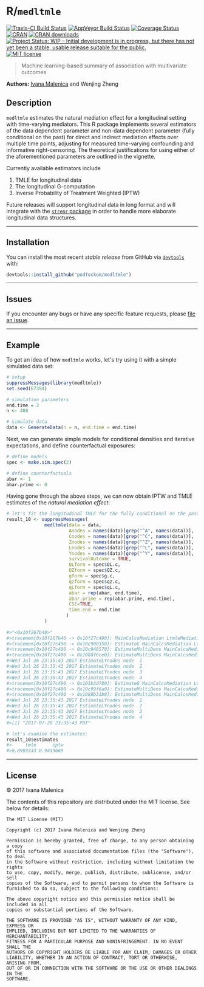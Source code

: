 
<!-- README.md is generated from README.Rmd. Please edit that file -->
R/`medltmle`
============

[![Travis-CI Build Status](https://travis-ci.org/podTockom/medltmle.svg?branch=master)](https://travis-ci.org/podTockom/medltmle) [![AppVeyor Build Status](https://ci.appveyor.com/api/projects/status/github/podTockom/medltmle?branch=master&svg=true)](https://ci.appveyor.com/project/podTockom/medltmle) [![Coverage Status](https://img.shields.io/codecov/c/github/podTockom/medltmle/master.svg)](https://codecov.io/github/podTockom/medltmle?branch=master) [![CRAN](http://www.r-pkg.org/badges/version/medltmle)](http://www.r-pkg.org/pkg/medltmle) [![CRAN downloads](https://cranlogs.r-pkg.org/badges/medltmle)](https://CRAN.R-project.org/package=medltmle) [![Project Status: WIP – Initial development is in progress, but there has not yet been a stable, usable release suitable for the public.](http://www.repostatus.org/badges/latest/wip.svg)](http://www.repostatus.org/#wip) [![MIT license](http://img.shields.io/badge/license-MIT-brightgreen.svg)](http://opensource.org/licenses/MIT)

> Machine learning-based summary of association with multivariate outcomes

**Authors:** [Ivana Malenica](https://github.com/podTockom) and Wenjing Zheng

Description
-----------

`medltmle` estimates the natural mediation effect for a longitudinal setting with time-varying mediators. This R package implements several estimators of the data dependent parameter and non-data dependent parameter (fully conditional on the past) for direct and indirect mediation effects over multiple time points, adjusting for measured time-varying confounding and informative right-censoring. The theoretical justifications for using either of the aforementioned parameters are outlined in the vignette.

Currently available estimators include

1.  TMLE for longitudinal data
2.  The longitudinal G-computation
3.  Inverse Probability of Treatment Weighted (IPTW)

Future releases will support longitudinal data in long format and will integrate with the [`stremr` package](https://github.com/osofr/stremr) in order to handle more elaborate longitudinal data structures.

------------------------------------------------------------------------

Installation
------------

You can install the most recent *stable release* from GitHub via [`devtools`](https://www.rstudio.com/products/rpackages/devtools/) with:

``` r
devtools::install_github("podTockom/medltmle")
```

------------------------------------------------------------------------

Issues
------

If you encounter any bugs or have any specific feature requests, please [file an issue](https://github.com/podTockom/medltmle/issues).

------------------------------------------------------------------------

Example
-------

To get an idea of how `medltmle` works, let's try using it with a simple simulated data set:

``` r
# setup
suppressMessages(library(medltmle))
set.seed(67394)

# simulation parameters
end.time = 2
n <- 400

# simulate data
data <- GenerateData(n = n, end.time = end.time)
```

Next, we can generate simple models for conditional densities and iterative expectations, and define counterfactual exposures:

``` r
# define models
spec <- make.sim.spec(2)

# define counterfactuals
abar <- 1
abar.prime <- 0
```

Having gone through the above steps, we can now obtain IPTW and TMLE estimates of the *natural mediation effect*:

``` r
# let's fit the longitudinal TMLE for the fully conditional on the past mediation parameter:
result_10 <- suppressMessages(
              medltmle(data = data,
                       Anodes = names(data)[grep("^A", names(data))],
                       Cnodes = names(data)[grep("^C", names(data))],
                       Znodes = names(data)[grep("^Z", names(data))],
                       Lnodes = names(data)[grep("^L", names(data))],
                       Ynodes = names(data)[grep("^Y", names(data))],
                       survivalOutcome = TRUE,
                       QLform = spec$QL.c,
                       QZform = spec$QZ.c,
                       gform = spec$g.c,
                       qzform = spec$qz.c,
                       qLform = spec$qL.c,
                       abar = rep(abar, end.time),
                       abar.prime = rep(abar.prime, end.time),
                       CSE=TRUE,
                       time.end = end.time
                      )
              )
              
#>"<0x10f267b40>"
#>tracemem[0x10f267b40 -> 0x10f27c490]: MainCalcsMediation LtmleMediationMSMFromInputs ltmleMediation medltmle #>withCallingHandlers suppressMessages 
#>tracemem[0x10f27c490 -> 0x10c900350]: EstimateG MainCalcsMediation LtmleMediationMSMFromInputs ltmleMediation #>medltmle withCallingHandlers suppressMessages 
#>tracemem[0x10f27c490 -> 0x10c948570]: EstimateMultiDens MainCalcsMediation LtmleMediationMSMFromInputs #>ltmleMediation medltmle withCallingHandlers suppressMessages 
#>tracemem[0x10f27c490 -> 0x1088f6ce0]: EstimateMultiDens MainCalcsMediation LtmleMediationMSMFromInputs #>ltmleMediation medltmle withCallingHandlers suppressMessages 
#>Wed Jul 26 23:35:43 2017 EstimateLYnodes node  1 
#>Wed Jul 26 23:35:43 2017 EstimateLYnodes node  2 
#>Wed Jul 26 23:35:43 2017 EstimateLYnodes node  3 
#>Wed Jul 26 23:35:43 2017 EstimateLYnodes node  4 
#>tracemem[0x10f27c490 -> 0x101b3d780]: EstimateG MainCalcsMediation LtmleMediationMSMFromInputs ltmleMediation #>medltmle withCallingHandlers suppressMessages 
#>tracemem[0x10f27c490 -> 0x10c99f6a0]: EstimateMultiDens MainCalcsMediation LtmleMediationMSMFromInputs #>ltmleMediation medltmle withCallingHandlers suppressMessages 
#>tracemem[0x10f27c490 -> 0x1088b31b0]: EstimateMultiDens MainCalcsMediation LtmleMediationMSMFromInputs #>ltmleMediation medltmle withCallingHandlers suppressMessages 
#>Wed Jul 26 23:35:43 2017 EstimateLYnodes node  1 
#>Wed Jul 26 23:35:43 2017 EstimateLYnodes node  2 
#>Wed Jul 26 23:35:43 2017 EstimateLYnodes node  3 
#>Wed Jul 26 23:35:43 2017 EstimateLYnodes node  4 
#>[1] "2017-07-26 23:35:43 PDT"

# let's examine the estimates:
result_10$estimates
#>     tmle      iptw 
#>0.8903333 0.9439669
```

------------------------------------------------------------------------

License
-------

© 2017 Ivana Malenica

The contents of this repository are distributed under the MIT license. See below for details:

    The MIT License (MIT)

    Copyright (c) 2017 Ivana Malenica and Wenjing Zheng

    Permission is hereby granted, free of charge, to any person obtaining a copy
    of this software and associated documentation files (the "Software"), to deal
    in the Software without restriction, including without limitation the rights
    to use, copy, modify, merge, publish, distribute, sublicense, and/or sell
    copies of the Software, and to permit persons to whom the Software is
    furnished to do so, subject to the following conditions:

    The above copyright notice and this permission notice shall be included in all
    copies or substantial portions of the Software.

    THE SOFTWARE IS PROVIDED "AS IS", WITHOUT WARRANTY OF ANY KIND, EXPRESS OR
    IMPLIED, INCLUDING BUT NOT LIMITED TO THE WARRANTIES OF MERCHANTABILITY,
    FITNESS FOR A PARTICULAR PURPOSE AND NONINFRINGEMENT. IN NO EVENT SHALL THE
    AUTHORS OR COPYRIGHT HOLDERS BE LIABLE FOR ANY CLAIM, DAMAGES OR OTHER
    LIABILITY, WHETHER IN AN ACTION OF CONTRACT, TORT OR OTHERWISE, ARISING FROM,
    OUT OF OR IN CONNECTION WITH THE SOFTWARE OR THE USE OR OTHER DEALINGS IN THE
    SOFTWARE.

